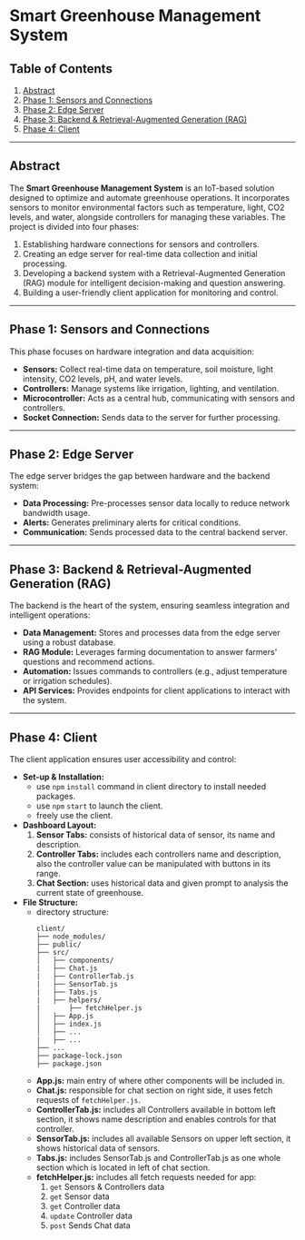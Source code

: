 # **Smart Greenhouse Management System**

## **Table of Contents**
1. [Abstract](#abstract)  
2. [Phase 1: Sensors and Connections](#phase-1-sensors-and-connections)  
3. [Phase 2: Edge Server](#phase-2-edge-server)  
4. [Phase 3: Backend & Retrieval-Augmented Generation (RAG)](#phase-3-backend--rag)  
5. [Phase 4: Client](#phase-4-client)  

---

## **Abstract**  
The **Smart Greenhouse Management System** is an IoT-based solution designed to optimize and automate greenhouse operations. It incorporates sensors to monitor environmental factors such as temperature, light, CO2 levels, and water, alongside controllers for managing these variables. The project is divided into four phases:
1. Establishing hardware connections for sensors and controllers.
2. Creating an edge server for real-time data collection and initial processing.
3. Developing a backend system with a Retrieval-Augmented Generation (RAG) module for intelligent decision-making and question answering.
4. Building a user-friendly client application for monitoring and control.

---

## **Phase 1: Sensors and Connections**  
This phase focuses on hardware integration and data acquisition:  
- **Sensors:** Collect real-time data on temperature, soil moisture, light intensity, CO2 levels, pH, and water levels.  
- **Controllers:** Manage systems like irrigation, lighting, and ventilation.  
- **Microcontroller:** Acts as a central hub, communicating with sensors and controllers.  
- **Socket Connection:** Sends data to the server for further processing.  

---

## **Phase 2: Edge Server**  
The edge server bridges the gap between hardware and the backend system:  
- **Data Processing:** Pre-processes sensor data locally to reduce network bandwidth usage.  
- **Alerts:** Generates preliminary alerts for critical conditions.  
- **Communication:** Sends processed data to the central backend server.  

---

## **Phase 3: Backend & Retrieval-Augmented Generation (RAG)**  
The backend is the heart of the system, ensuring seamless integration and intelligent operations:  
- **Data Management:** Stores and processes data from the edge server using a robust database.  
- **RAG Module:** Leverages farming documentation to answer farmers' questions and recommend actions.  
- **Automation:** Issues commands to controllers (e.g., adjust temperature or irrigation schedules).  
- **API Services:** Provides endpoints for client applications to interact with the system.  

---

## **Phase 4: Client**  
The client application ensures user accessibility and control:  
- **Set-up & Installation:**
  - use `npm` `install` command in client directory to install needed packages.
  - use `npm` `start` to launch the client.
  - freely use the client.
- **Dashboard Layout:**
  1. **Sensor Tabs:** consists of historical data of sensor, its name and description.
  2. **Controller Tabs:** includes each controllers name and description, also the controller value can be manipulated with buttons in its range.
  3. **Chat Section:**  uses historical data and given prompt to analysis the current state of greenhouse.
- **File Structure:** 
  - directory structure:
    ```
    client/                 
    ├── node_modules/      
    ├── public/          
    ├── src/
    │   ├── components/
    |   ├── Chat.js
    |   ├── ControllerTab.js
    |   ├── SensorTab.js
    |   ├── Tabs.js
    |   ├── helpers/
    |       ├── fetchHelper.js
    │   ├── App.js         
    │   ├── index.js       
    │   ├── ...
    |   ├── ...
    ├── ...
    ├── package-lock.json
    ├── package.json
    ``` 
  - **App.js:** main entry of where other components will be included in.
  - **Chat.js:** responsible for chat section on right side, it uses fetch requests of `fetchHelper.js`.
  - **ControllerTab.js:** includes all Controllers available in bottom left section, it shows name description and enables controls for that controller.
  - **SensorTab.js:** includes all available Sensors on upper left section, it shows historical data of sensors.
  - **Tabs.js:** includes SensorTab.js and ControllerTab.js as one whole section which is located in left of chat section.
  - **fetchHelper.js:** includes all fetch requests needed for app:
    1. `get` Sensors & Controllers data
    2. `get` Sensor data
    3. `get` Controller data
    4. `update` Controller data
    5. `post` Sends Chat data 
